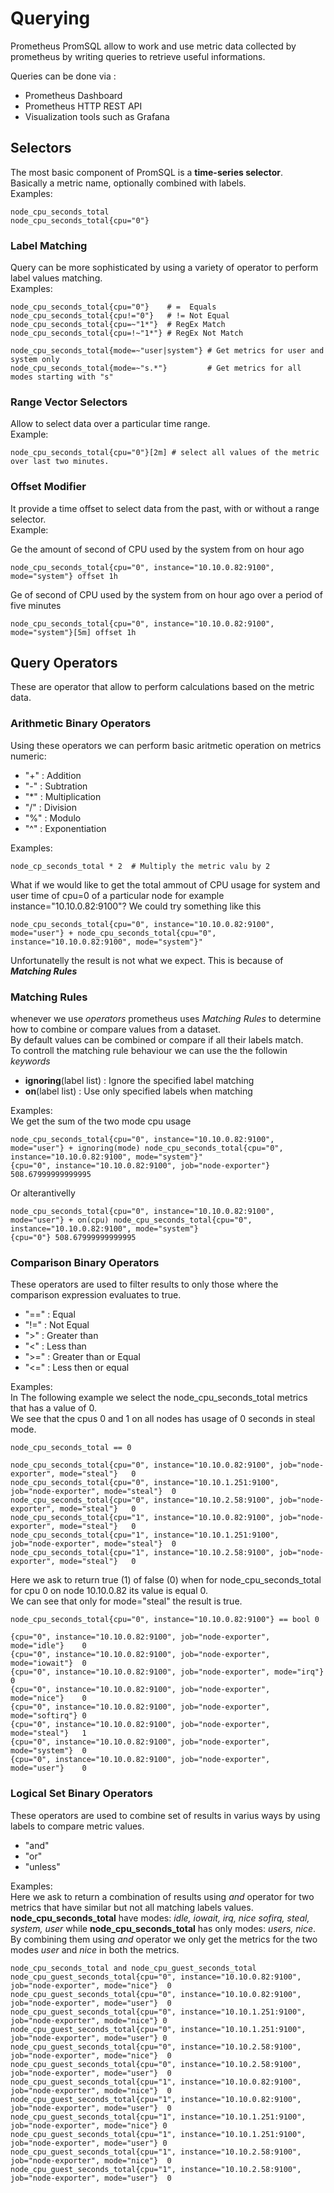 # Querying
Prometheus PromSQL allow to work and use metric data collected by prometheus by writing queries to retrieve useful informations.  

Queries can be done via :

* Prometheus Dashboard
* Prometheus HTTP REST API
* Visualization tools such as Grafana

## Selectors
The most basic component of PromSQL is a **time-series selector**.   
Basically a metric name, optionally combined with labels.  
Examples:
```
node_cpu_seconds_total
node_cpu_seconds_total{cpu="0"}
```

### Label Matching
Query can be more sophisticated by using a variety of operator to perform label values matching.  
Examples:  
```
node_cpu_seconds_total{cpu="0"}    # =  Equals
node_cpu_seconds_total{cpu!="0"}   # != Not Equal
node_cpu_seconds_total{cpu=~"1*"}  # RegEx Match
node_cpu_seconds_total{cpu=!~"1*"} # RegEx Not Match

node_cpu_seconds_total{mode=~"user|system"} # Get metrics for user and system only
node_cpu_seconds_total{mode=~"s.*"}         # Get metrics for all modes starting with "s"
```
### Range Vector Selectors
Allow to select data over a particular time range.  
Example:
```
node_cpu_seconds_total{cpu="0"}[2m] # select all values of the metric over last two minutes.
```

### Offset Modifier
It provide a time offset to select data from the past, with or without a range selector.  
Example:

Ge the amount of second of CPU used by the system from on hour ago
```
node_cpu_seconds_total{cpu="0", instance="10.10.0.82:9100", mode="system"} offset 1h
```
Ge of second of CPU used by the system from on hour ago over a period of five minutes

```
node_cpu_seconds_total{cpu="0", instance="10.10.0.82:9100", mode="system"}[5m] offset 1h 
```
## Query Operators
These are operator that allow to perform calculations based on the metric data.  
### Arithmetic Binary Operators
Using these operators we can perform basic aritmetic operation on metrics numeric:
* "+" : Addition
* "-" : Subtration
* "*" : Multiplication
* "/" : Division
* "%" : Modulo
* "^" : Exponentiation

Examples:
```
node_cp_seconds_total * 2  # Multiply the metric valu by 2
```
What if we would like to get the total ammout of CPU usage for system and user time of cpu=0 of a particular node for example instance="10.10.0.82:9100"?
We could try something like this
```
node_cpu_seconds_total{cpu="0", instance="10.10.0.82:9100", mode="user"} + node_cpu_seconds_total{cpu="0", instance="10.10.0.82:9100", mode="system"}"
```
Unfortunatelly the result is not what we expect. This is because of ***Matching Rules***

### Matching Rules
whenever we use *operators* prometheus uses *Matching Rules* to determine how to combine or compare values from a dataset.  
By default values can be combined or compare if all their labels match.  
To controll the matching rule behaviour we can use the the followin *keywords*  

* **ignoring**(label list) : Ignore the specified label matching
* **on**(label list) : Use only specified labels when matching
  
Examples:  
We get the sum of the two mode cpu usage
```
node_cpu_seconds_total{cpu="0", instance="10.10.0.82:9100", mode="user"} + ignoring(mode) node_cpu_seconds_total{cpu="0", instance="10.10.0.82:9100", mode="system"}"
{cpu="0", instance="10.10.0.82:9100", job="node-exporter"}   508.67999999999995
```
Or alterantivelly
```
node_cpu_seconds_total{cpu="0", instance="10.10.0.82:9100", mode="user"} + on(cpu) node_cpu_seconds_total{cpu="0", instance="10.10.0.82:9100", mode="system"}
{cpu="0"} 508.67999999999995
```

### Comparison Binary Operators
These operators are used to filter results to only those where the comparison expression evaluates to true.  

* "==" : Equal
* "!=" : Not Equal
* ">" : Greater than
* "<" : Less than
* ">=" : Greater than or Equal
* "<=" : Less then or equal
  
Examples:  
In The following example we select the node_cpu_seconds_total  metrics that has a value of 0.  
We see that the cpus 0 and 1 on all nodes has usage of 0 seconds in steal mode.
```
node_cpu_seconds_total == 0

node_cpu_seconds_total{cpu="0", instance="10.10.0.82:9100", job="node-exporter", mode="steal"}   0
node_cpu_seconds_total{cpu="0", instance="10.10.1.251:9100", job="node-exporter", mode="steal"}  0
node_cpu_seconds_total{cpu="0", instance="10.10.2.58:9100", job="node-exporter", mode="steal"}   0
node_cpu_seconds_total{cpu="1", instance="10.10.0.82:9100", job="node-exporter", mode="steal"}   0
node_cpu_seconds_total{cpu="1", instance="10.10.1.251:9100", job="node-exporter", mode="steal"}  0
node_cpu_seconds_total{cpu="1", instance="10.10.2.58:9100", job="node-exporter", mode="steal"}   0
```

Here we ask to return true (1) of false (0) when for node_cpu_seconds_total for cpu 0 on node 10.10.0.82 its value is equal 0.  
We can see that only for mode="steal" the result is true.
```
node_cpu_seconds_total{cpu="0", instance="10.10.0.82:9100"} == bool 0

{cpu="0", instance="10.10.0.82:9100", job="node-exporter", mode="idle"}    0
{cpu="0", instance="10.10.0.82:9100", job="node-exporter", mode="iowait"}  0
{cpu="0", instance="10.10.0.82:9100", job="node-exporter", mode="irq"}     0
{cpu="0", instance="10.10.0.82:9100", job="node-exporter", mode="nice"}    0
{cpu="0", instance="10.10.0.82:9100", job="node-exporter", mode="softirq"} 0
{cpu="0", instance="10.10.0.82:9100", job="node-exporter", mode="steal"}   1
{cpu="0", instance="10.10.0.82:9100", job="node-exporter", mode="system"}  0
{cpu="0", instance="10.10.0.82:9100", job="node-exporter", mode="user"}    0
```

### Logical Set Binary Operators
These operators are used to combine set of results in varius ways by using labels to compare metric values.  
* "and"
* "or"
* "unless"

Examples:  
Here we ask to return a combination of results using *and* operator for two metrics that have similar but not all matching labels values.
**node_cpu_seconds_total** have modes: *idle, iowait, irq, nice sofirq, steal, system, user* while **node_cpu_seconds_total** has only modes: *users, nice*.
By combining them using *and* operator we only get the metrics for the two modes *user* and *nice* in both the metrics.
```
node_cpu_seconds_total and node_cpu_guest_seconds_total
node_cpu_guest_seconds_total{cpu="0", instance="10.10.0.82:9100", job="node-exporter", mode="nice"}  0
node_cpu_guest_seconds_total{cpu="0", instance="10.10.0.82:9100", job="node-exporter", mode="user"}  0
node_cpu_guest_seconds_total{cpu="0", instance="10.10.1.251:9100", job="node-exporter", mode="nice"} 0
node_cpu_guest_seconds_total{cpu="0", instance="10.10.1.251:9100", job="node-exporter", mode="user"} 0
node_cpu_guest_seconds_total{cpu="0", instance="10.10.2.58:9100", job="node-exporter", mode="nice"}  0
node_cpu_guest_seconds_total{cpu="0", instance="10.10.2.58:9100", job="node-exporter", mode="user"}  0
node_cpu_guest_seconds_total{cpu="1", instance="10.10.0.82:9100", job="node-exporter", mode="nice"}  0
node_cpu_guest_seconds_total{cpu="1", instance="10.10.0.82:9100", job="node-exporter", mode="user"}  0
node_cpu_guest_seconds_total{cpu="1", instance="10.10.1.251:9100", job="node-exporter", mode="nice"} 0
node_cpu_guest_seconds_total{cpu="1", instance="10.10.1.251:9100", job="node-exporter", mode="user"} 0
node_cpu_guest_seconds_total{cpu="1", instance="10.10.2.58:9100", job="node-exporter", mode="nice"}  0
node_cpu_guest_seconds_total{cpu="1", instance="10.10.2.58:9100", job="node-exporter", mode="user"}  0
```

